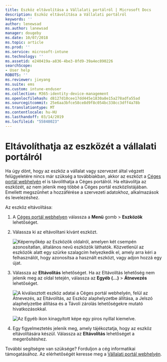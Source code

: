 ```yaml
---
title: Eszköz eltávolítása a Vállalati portálról | Microsoft Docs
description: Eszköz eltávolítása a Vállalati portálról
keywords: ''
author: lenewsad
ms.author: lanewsad
manager: dougeby
ms.date: 10/07/2018
ms.topic: article
ms.prod: ''
ms.service: microsoft-intune
ms.technology: ''
ms.assetid: e240419a-a836-4be3-8fd9-39a4ec890226
searchScope:
- User help
ROBOTS: ''
ms.reviewer: jieyang
ms.suite: ems
ms.custom: intune-enduser
ms.collection: M365-identity-device-management
ms.openlocfilehash: d8127d10cee17dd445e1830a8e15a278adfa55ad
ms.sourcegitcommit: 25e6aa3bfce58ce8d9f8c054bc338cc3dff4a78b
ms.translationtype: MT
ms.contentlocale: hu-HU
ms.lasthandoff: 03/14/2019
ms.locfileid: "55848023"
---
```

# <a name="remove-your-device-from-the-company-portal"></a>Eltávolíthatja az eszközét a vállalati portálról

Ha úgy dönt, hogy az eszköz a vállalat vagy szervezet által végzett felügyeletére nincs már szükség a továbbiakban, akkor az eszközt a [Céges portál webhelyén](https://go.microsoft.com/fwlink/?linkid=2010980) el is távolíthatja a Céges portálról. Ha eltávolítja az eszközét, az nem jelenik meg többé a Céges portál eszközlistájában. Emellett megszűnhet a hozzáférése a szervezeti adatokhoz, alkalmazások és levelezéshez.

Az eszköz eltávolítása:

1. A [Céges portál webhelyen](https://portal.manage.microsoft.com) válassza a __Menü__ gomb > __Eszközök__ lehetőséget.  

2. Válassza ki az eltávolítani kívánt eszközt.  

    ![Képernyőkép az Eszközök oldalról, amelyen két csempén azonosítatlan, általános nevű eszközök láthatók. Közvetlenül az eszközök alatt egy szürke szalagcím helyezkedik el, amely arra kéri a felhasználót, hogy azonosítsa a használt eszközt, vagy adjon hozzá egy újat.](./media/rename-reset-device-step2-1808.png) 

3. Válassza az **Eltávolítás** lehetőséget. Ha az Eltávolítás lehetőség nem jelenik meg az oldal tetején, válassza az **Egyéb (…)** > **Átnevezés** lehetőséget.  

   ![A kiválasztott eszköz adatai a Céges portál webhelyén, felül az Átnevezés, az Eltávolítás, az Eszköz alaphelyzetbe állítása, a Jelszó alaphelyzetbe állítása és a Távoli zárolás lehetőségekre mutató hivatkozásokkal. ](./media/rename-reset-device-1808.png)  
  

    ![Az Egyéb ikon kinagyított képe egy piros nyíllal kiemelve.](./media/rename-reset-device-step3-more-1808.png)   

4. Egy figyelmeztetés jelenik meg, amely tájékoztatja, hogy az eszköz eltávolítására készül. Válassza az **Eltávolítás** lehetőséget a megerősítéshez.  

További segítségre van szüksége? Forduljon a cég informatikai támogatásához. Az elérhetőségét keresse meg a [Vállalati portál webhelyén](https://go.microsoft.com/fwlink/?linkid=2010980).
